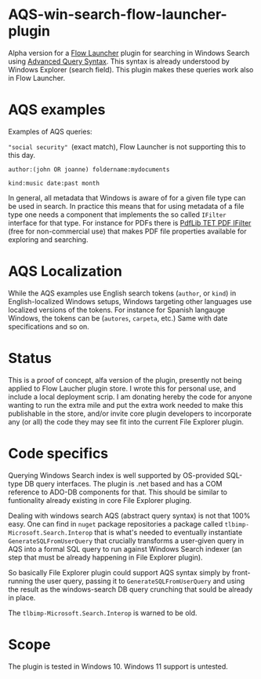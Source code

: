 # AQS-win-search-flow-launcher-plugin
Alpha version for a [Flow Launcher](https://www.flowlauncher.com/) plugin for searching in Windows Search using [Advanced Query Syntax](https://learn.microsoft.com/en-us/windows/win32/lwef/-search-2x-wds-aqsreference). This syntax is already understood by Windows Explorer (search field). This plugin makes these queries work also in Flow Launcher.

# AQS examples

Examples of AQS queries:

`"social security" `(exact match), Flow Launcher is not supporting this to this day.

`author:(john OR joanne) foldername:mydocuments`

`kind:music date:past month`

In general, all metadata that Windows is aware of for a given file type can be used in search. In practice this means that for using metadata of a file type one needs a component that implements the so called `IFilter` interface for that type. For instance for PDFs there is [PdfLib TET PDF IFilter](https://www.pdflib.com/products/tet-pdf-ifilter/overview/) (free for non-commercial use) that makes PDF file properties available for exploring and searching.

# AQS Localization

While the AQS examples use English search tokens (`author`, or `kind`) in English-localized Windows setups, Windows targeting other languages use localized versions of the tokens. For instance for Spanish langauge Windows, the tokens can be (`autores`, `carpeta`, etc.) Same with date specifications and so on.

# Status

This is a proof of concept, alfa version of the plugin, presently not being applied to Flow Laucher plugin store. I wrote this for personal use, and include a local deployment scrip. I am donating hereby the code for anyone wanting to run the extra mile and put the extra work needed to make this publishable in the store, and/or invite core plugin developers to incorporate any (or all) the code they may see fit into the current File Explorer plugin. 

# Code specifics

Querying Windows Search index is well supported by OS-provided SQL-type DB query interfaces. The plugin is .net based and has a COM reference to ADO-DB components for that. This should be similar to funtionality already existing in core File Explorer pluging.

Dealing with windows search AQS (abstract query syntax) is not that 100% easy. One can find in `nuget` package repositories a package called `tlbimp-Microsoft.Search.Interop` that is what's needed to eventually instantiate `GenerateSQLFromUserQuery` that crucially transforms a user-given query in AQS into a formal SQL query to run against Windows Search indexer (an step that must be already happening in File Explorer plugin). 

So basically File Explorer plugin could support AQS syntax simply by front-running the user query, passing it to `GenerateSQLFromUserQuery` and using the result as the windows-search DB query crunching that sould be already in place.

The `tlbimp-Microsoft.Search.Interop` is warned to be old.

# Scope

The plugin is tested in Windows 10. Windows 11 support is untested.










